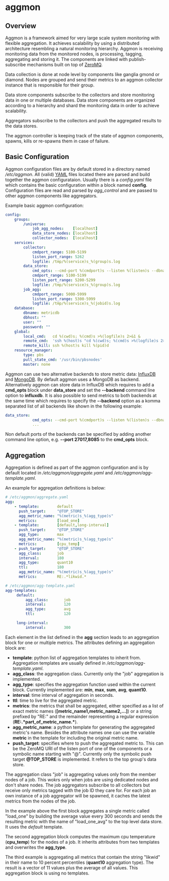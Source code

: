 # aggmon

## Overview

Aggmon is a framework aimed for very large scale system monitoring with flexible aggregation. It achieves scalability by using a distributed architecture resembling a natural monitoring hierarchy. Aggmon is receiving monitoring data from the monitored nodes, is processing, tagging, aggregating and storing it. The components are linked with publish-subscribe mechanisms built on top of [ZeroMQ](https://en.wikipedia.org/wiki/ZeroMQ).

Data collection is done at node level by components like ganglia gmond or diamond. Nodes are grouped and send their metrics to an aggmon collector instance that is responsible for their group. 

Data store components subscribe to the collectors and store monitoring data in one or multiple databases. Data store components are organized according to a hierarchy and shard the monitoring data in order to achieve scalability.

Aggregators subscribe to the collectors and push the aggregated results to the data stores.

The aggmon controller is keeping track of the state of aggmon components, spawns, kills or re-spawns them in case of failure.

## Basic Configuration
Aggmon configuration files are by default stored in a directory named _/etc/aggmon_. All (valid) [YAML](https://en.wikipedia.org/wiki/YAML) files located there are
parsed and build together the aggmon configurataion. Usually there is a _config.yaml_ file which contains the basic
configuration within a block named __config__. Configuration files are read and parsed by _agg_control_ and are passed to
other aggmon components like aggregators.

Example basic aggmon configuration:

```yaml
config:
    groups:
        /universe:
            job_agg_nodes:    [localhost]
            data_store_nodes: [localhost]
            collector_nodes:  [localhost]
    services:
        collector:
            cmdport_range: 5100-5199
            listen_port_range: 5262
            logfile: /tmp/%(service)s_%(group)s.log
        data_store:
            cmd_opts: --cmd-port %(cmdport)s --listen %(listen)s --dbname %(dbname)s --host %(dbhost)s --group %(group_path)s --dispatcher %(dispatcher)s --backend mongodb,influxdb %(msgbus_opts)s
            cmdport_range: 5100-5199                                                                                                                                                            
            listen_port_range: 5200-5299                                                                                                                                                        
            logfile: /tmp/%(service)s_%(group)s.log                                                                                                                                             
        job_agg:                                                                                                                                                                                
            cmdport_range: 5000-5999                                                                                                                                                            
            listen_port_range: 5300-5999                                                                                                                                                        
            logfile: /tmp/%(service)s_%(jobid)s.log                                                                                                                                             
    database:                                                                                                                                                                                   
        dbname: metricdb                                                                                                                                                                        
        dbhost: ""                                                                                                                                                       
        user: ""                                                                                                                                                                                
        password: ""                                                                                                                                                                            
    global:                                                                                                                                                                                     
        local_cmd:   cd %(cwd)s; %(cmd)s >%(logfile)s 2>&1 &                                                                                                                                    
        remote_cmd:  'ssh %(host)s "cd %(cwd)s; %(cmd)s >%(logfile)s 2>&1 &"'                                                                                                                   
        remote_kill: ssh %(host)s kill %(pid)d                                                                                                                                                  
    resource_manager:                                                                                                                                                                           
        type: pbs                                                                                                                                                                               
        pull_state_cmd: '/usr/bin/pbsnodes'                                                                                                      
        master: none
```

Aggmon can use two alternative backends to store metric data: [InfluxDB](https://en.wikipedia.org/wiki/InfluxDB) and [MongoDB](https://en.wikipedia.org/wiki/MongoDB).
By default aggmon uses a MongoDB as backend. Alternatively aggmon can store data in InfluxDB which requires to add
a __cmd_opts__ block under __data_store__ and set the __--backend__ command line option to __influxdb__. It is also
possible to send metrics to both backends at the same time which requires to specify the __--backend__ option as a
komma separated list of all backends like shown in the following example:

```yaml
data_store:
            cmd_opts: --cmd-port %(cmdport)s --listen %(listen)s --dbname %(dbname)s --host %(dbhost)s --group %(group_path)s --dispatcher %(dispatcher)s --backend mongodb,influxdb %(msgbus_opts)s
            ...
```        

Non default ports of the backends can be specified by adding another command line option, e.g. __--port 27017,8085__ to the
__cmd_opts__ block.



## Aggregation

Aggregation is defined as part of the aggmon configuration and is by default located in _/etc/aggmon/aggregate.yaml_ and
_/etc/aggmon/agg-template.yaml_.

An example for aggregation definitions is below:

```yaml
# /etc/aggmon/aggregate.yaml
agg:
    - template:        default
      push_target:     "@TOP_STORE"
      agg_metric_name: "%(metric)s_%(agg_type)s"
      metrics:         [load_one]
    - template:        [default,long-interval]
      push_target:     "@TOP_STORE"
      agg_type:        max
      agg_metric_name: "%(metric)s_%(agg_type)s"
      metrics:         [cpu_temp]
    - push_target:     "@TOP_STORE"
      agg_class:       job
      interval:        180
      agg_type:        quant10
      ttl:             180
      agg_metric_name: "%(metric)s_%(agg_type)s"
      metrics:         RE:.*likwid.*
```
```yaml
# /etc/aggmon/agg-template.yaml
agg-templates:
     default:
         agg_class:       job
         interval:        120
         agg_type:        avg
         ttl:             120

     long-interval:
         interval:        300
```

Each element in the list defined in the __agg__ section leads to an aggregation block for one or multiple metrics. The attributes defining an aggregation block are:
- __template__: python list of aggregation templates to inherit from. Aggregation templates are usually defined in _/etc/aggmon/agg-template.yaml_.
- __agg_class__: the aggregation class. Currently only the "job" aggregation is implemented.
- __agg_type__: specifies the aggregation function used within the current block. Currently implemented are: __min__, __max__, __sum__, __avg__, __quant10__.
- __interval__: time interval of aggregation in seconds.
- __ttl__: time to live for the aggregated metric.
- __metrics__: the metrics that shall be aggregated, either specified as a list of exact metric
names (__[metric_name1,metric_name2,...]__) or a string prefixed by "RE:" and the remainder representing a regular expression (__RE:.\*part_of_metric_name.\*__).
- __agg_metric_name__: a python template for generating the aggregated metric's name. Besides the attribute names one can use the variable __metric__ in the template for including the original metric name.
- __push_target__: specifies where to push the aggregated metric to. This can be the ZeroMQ URI of the listen port of one of the components or a symbolic name starting with "@". Currently only the symbolic push target __@TOP_STORE__ is implemented. It refers to the top group's data store.

The aggregation class "job" is aggregating values only from the member nodes of a job. This wokrs only when jobs are using dedicated nodes and don't share nodes. The job aggregators subscribe to all collectors but receive only metrics tagged with the job ID they care for. For each job an own instance of a job aggregator will be spawned, it caches the latest metrics from the nodes of the job.

In the example above the first block aggregates a single metric called "load_one" by building the average value every 
300 seconds and sends the resulting metric with the name of "load_one_avg" to the top level data store. It uses the _default_ template.

The second aggregation block computes the maximum cpu temperature (__cpu_temp__) for the nodes of a job. It inherits attributes from two templates and overwrites the __agg_type__.

The third example is aggregating all metrics that contain the string "likwid" in their name to 10 percent percentiles (__quant10__ aggregation type). The result is a vector of 11 values plus the average of all values. This aggregation block is using no templates.
